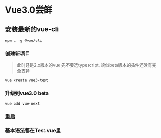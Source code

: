 # Vue3.0尝鲜

## 安装最新的vue-cli
```
npm i -g @vue/cli
```

### 创建新项目
> 此时还是2.x版本的vue
> 先不要选typescript, 貌似beta版本的插件还没有完全支持
```
vue create vue3-test
```

### 升级到vue3.0 beta
```
vue add vue-next
```

### 重启

### 基本语法都在Test.vue里